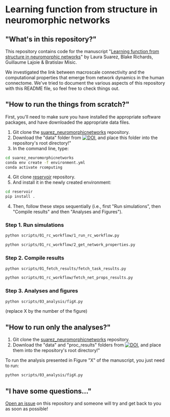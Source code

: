 # Learning function from structure in neuromorphic networks


## "What's in this repository?"

This repository contains code for the manuscript "[Learning function from structure in neuromorphic networks](https://www.biorxiv.org/content/10.1101/2020.11.10.350876v1)" by Laura Suarez, Blake Richards, Guillaume Lajoie & Bratislav Misic.

We investigated the link between macroscale connectivity and the computational properties that emerge from network dynamics in the human connectome.
We've tried to document the various aspects of this repository with this README file, so feel free to check things out.

## "How to run the things from scratch?"

First, you'll need to make sure you have installed the appropriate software packages, and have downloaded the appropriate data files. 

1. Git clone the [suarez_neuromorphicnetworks](https://github.com/estefanysuarez/neuromorphic-networks) repository.
2. Download the "data" folder from [![DOI](https://zenodo.org/badge/DOI/10.5281/zenodo.4311814.svg)](https://zenodo.org/record/4757892#.YJ1fQy-95QI), and place this folder into the repository's root directory!"
3. In the command line, type:

```bash
cd suarez_neuromorphicnetworks
conda env create -f environment.yml
conda activate rcomputing
```

4. Git clone [reservoir](https://github.com/estefanysuarez/reservoir.git) repository.
5. And install it in the newly created environment:
```bash
cd reservoir
pip install .
```

4. Then, follow these steps sequentially (i.e., first "Run simulations", then "Compile results" and then "Analyses and Figures"). 

### Step 1. Run simulations
```bash
python scripts/01_rc_workflow/1_run_rc_workflow.py

python scripts/01_rc_workflow/2_get_network_properties.py
```

### Step 2. Compile results
```bash
python scripts/01_fetch_results/fetch_task_results.py

python scripts/01_rc_workflow/fetch_net_props_results.py
```
### Step 3. Analyses and figures
```bash
python scripts/03_analysis/figX.py
```
(replace X by the number of the figure)

## "How to run only the analyses?"
1. Git clone the [suarez_neuromorphicnetworks](https://github.com/estefanysuarez/neuromorphic-networks) repository.
2. Download the "data" and "proc_results" folders from [![DOI](https://zenodo.org/badge/DOI/10.5281/zenodo.4311814.svg)](https://doi.org/10.5281/zenodo.4311814), and place them into the repository's root directory!"

To run the analysis presented in Figure "X" of the manuscript, you just need to run:

```bash
python scripts/03_analysis/figX.py
```

## "I have some questions..."

[Open an issue](https://github.com/estefanysuarez/neuromorphic-networks/issues) on this repository and someone will try and get back to you as soon as possible!
